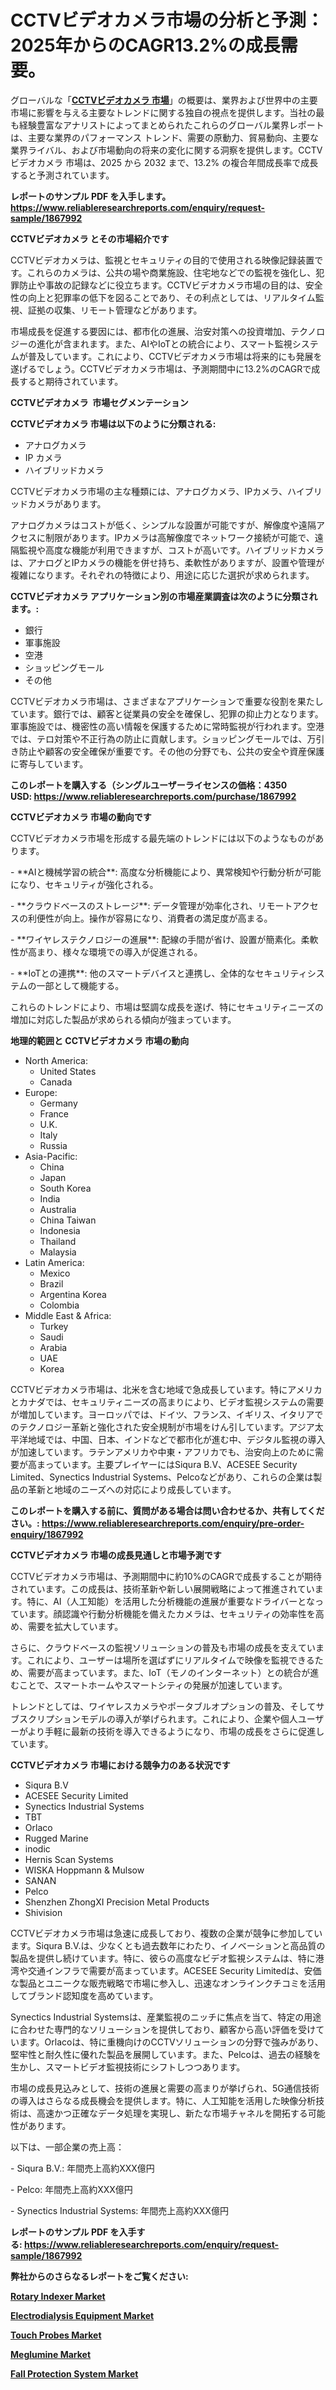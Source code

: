 <p><h1>CCTVビデオカメラ市場の分析と予測：2025年からのCAGR13.2%の成長需要。</h1></p><p>グローバルな「<a href="https://www.reliableresearchreports.com/cctv-video-cameras-r1867992?utm_campaign=110&utm_medium=6&utm_source=Github&utm_content=ia&utm_term=07032025&utm_id=cctv-video-cameras"><strong>CCTVビデオカメラ 市場</strong></a>」の概要は、業界および世界中の主要市場に影響を与える主要なトレンドに関する独自の視点を提供します。当社の最も経験豊富なアナリストによってまとめられたこれらのグローバル業界レポートは、主要な業界のパフォーマンス トレンド、需要の原動力、貿易動向、主要な業界ライバル、および市場動向の将来の変化に関する洞察を提供します。CCTVビデオカメラ 市場は、2025 から 2032 まで、13.2% の複合年間成長率で成長すると予測されています。</p>
<p><strong>レポートのサンプル PDF を入手します。</strong><strong><a href="https://www.reliableresearchreports.com/enquiry/request-sample/1867992?utm_campaign=110&utm_medium=6&utm_source=Github&utm_content=ia&utm_term=07032025&utm_id=cctv-video-cameras">https://www.reliableresearchreports.com/enquiry/request-sample/1867992</a></strong></p>
<p><strong>CCTVビデオカメラ とその市場紹介です</strong></p>
<p><p>CCTVビデオカメラは、監視とセキュリティの目的で使用される映像記録装置です。これらのカメラは、公共の場や商業施設、住宅地などでの監視を強化し、犯罪防止や事故の記録などに役立ちます。CCTVビデオカメラ市場の目的は、安全性の向上と犯罪率の低下を図ることであり、その利点としては、リアルタイム監視、証拠の収集、リモート管理などがあります。</p><p>市場成長を促進する要因には、都市化の進展、治安対策への投資増加、テクノロジーの進化が含まれます。また、AIやIoTとの統合により、スマート監視システムが普及しています。これにより、CCTVビデオカメラ市場は将来的にも発展を遂げるでしょう。CCTVビデオカメラ市場は、予測期間中に13.2%のCAGRで成長すると期待されています。</p><strong><a href="|AUTHORITHY_DOMAIN_URL|?utm_campaign=110&utm_medium=6&utm_source=Github&utm_content=ia&utm_term=07032025&utm_id=cctv-video-cameras"></a></strong></p>
<p><strong>CCTVビデオカメラ&nbsp;</strong><strong>&nbsp;市場セグメンテーション</strong></p>
<p><strong>CCTVビデオカメラ 市場は以下のように分類される:</strong>&nbsp;</p>
<p><ul><li>アナログカメラ</li><li>IP カメラ</li><li>ハイブリッドカメラ</li></ul></p>
<p><p>CCTVビデオカメラ市場の主な種類には、アナログカメラ、IPカメラ、ハイブリッドカメラがあります。</p><p>アナログカメラはコストが低く、シンプルな設置が可能ですが、解像度や遠隔アクセスに制限があります。IPカメラは高解像度でネットワーク接続が可能で、遠隔監視や高度な機能が利用できますが、コストが高いです。ハイブリッドカメラは、アナログとIPカメラの機能を併せ持ち、柔軟性がありますが、設置や管理が複雑になります。それぞれの特徴により、用途に応じた選択が求められます。</p></p>
<p><strong> CCTVビデオカメラ アプリケーション別の市場産業調査は次のように分類されます。:</strong></p>
<p><ul><li>銀行</li><li>軍事施設</li><li>空港</li><li>ショッピングモール</li><li>その他</li></ul></p>
<p><p>CCTVビデオカメラ市場は、さまざまなアプリケーションで重要な役割を果たしています。銀行では、顧客と従業員の安全を確保し、犯罪の抑止力となります。軍事施設では、機密性の高い情報を保護するために常時監視が行われます。空港では、テロ対策や不正行為の防止に貢献します。ショッピングモールでは、万引き防止や顧客の安全確保が重要です。その他の分野でも、公共の安全や資産保護に寄与しています。</p></p>
<p><strong>このレポートを購入する（シングルユーザーライセンスの価格：4350 USD:</strong><strong>&nbsp;<a href="https://www.reliableresearchreports.com/purchase/1867992?utm_campaign=110&utm_medium=6&utm_source=Github&utm_content=ia&utm_term=07032025&utm_id=cctv-video-cameras">https://www.reliableresearchreports.com/purchase/1867992</a></strong></p>
<p><strong>CCTVビデオカメラ 市場の動向です</strong></p>
<p><p>CCTVビデオカメラ市場を形成する最先端のトレンドには以下のようなものがあります。</p><p>- **AIと機械学習の統合**: 高度な分析機能により、異常検知や行動分析が可能になり、セキュリティが強化される。</p><p>  </p><p>- **クラウドベースのストレージ**: データ管理が効率化され、リモートアクセスの利便性が向上。操作が容易になり、消費者の満足度が高まる。</p><p>- **ワイヤレステクノロジーの進展**: 配線の手間が省け、設置が簡素化。柔軟性が高まり、様々な環境での導入が促進される。</p><p>- **IoTとの連携**: 他のスマートデバイスと連携し、全体的なセキュリティシステムの一部として機能する。</p><p>これらのトレンドにより、市場は堅調な成長を遂げ、特にセキュリティニーズの増加に対応した製品が求められる傾向が強まっています。</p></p>
<p><strong>地理的範囲と CCTVビデオカメラ 市場の動向</strong></p>
<p><ul>
    <li>
        North America:
        <ul>
            <li>United States</li>
            <li>Canada</li>
        </ul>
    </li>
    <li>
        Europe:
        <ul>
            <li>Germany</li>
            <li>France</li>
            <li>U.K.</li>
            <li>Italy</li>
            <li>Russia</li>
        </ul>
    </li>
    <li>
        Asia-Pacific:
        <ul>
            <li>China</li>
            <li>Japan</li>
            <li>South Korea</li>
            <li>India</li>
            <li>Australia</li>
            <li>China Taiwan</li>
            <li>Indonesia</li>
            <li>Thailand</li>
            <li>Malaysia</li>
        </ul>
    </li>
    <li>
        Latin America:
        <ul>
            <li>Mexico</li>
            <li>Brazil</li>
            <li>Argentina Korea</li>
            <li>Colombia</li>
        </ul>
    </li>
    <li>
        Middle East & Africa:
        <ul>
            <li>Turkey</li>
            <li>Saudi</li>
            <li>Arabia</li>
            <li>UAE</li>
            <li>Korea</li>
        </ul>
    </li>
    </ul></p>
<p><p>CCTVビデオカメラ市場は、北米を含む地域で急成長しています。特にアメリカとカナダでは、セキュリティニーズの高まりにより、ビデオ監視システムの需要が増加しています。ヨーロッパでは、ドイツ、フランス、イギリス、イタリアでのテクノロジー革新と強化された安全規制が市場をけん引しています。アジア太平洋地域では、中国、日本、インドなどで都市化が進む中、デジタル監視の導入が加速しています。ラテンアメリカや中東・アフリカでも、治安向上のために需要が高まっています。主要プレイヤーにはSiqura B.V、ACESEE Security Limited、Synectics Industrial Systems、Pelcoなどがあり、これらの企業は製品の革新と地域のニーズへの対応により成長しています。</p></p>
<p><strong>このレポートを購入する前に、質問がある場合は問い合わせるか、共有してください。:&nbsp;<a href="https://www.reliableresearchreports.com/enquiry/pre-order-enquiry/1867992?utm_campaign=110&utm_medium=6&utm_source=Github&utm_content=ia&utm_term=07032025&utm_id=cctv-video-cameras">https://www.reliableresearchreports.com/enquiry/pre-order-enquiry/1867992</a></strong></p>
<p><strong>CCTVビデオカメラ 市場の成長見通しと市場予測です</strong></p>
<p><p>CCTVビデオカメラ市場は、予測期間中に約10%のCAGRで成長することが期待されています。この成長は、技術革新や新しい展開戦略によって推進されています。特に、AI（人工知能）を活用した分析機能の進展が重要なドライバーとなっています。顔認識や行動分析機能を備えたカメラは、セキュリティの効率性を高め、需要を拡大しています。</p><p>さらに、クラウドベースの監視ソリューションの普及も市場の成長を支えています。これにより、ユーザーは場所を選ばずにリアルタイムで映像を監視できるため、需要が高まっています。また、IoT（モノのインターネット）との統合が進むことで、スマートホームやスマートシティの発展が加速しています。</p><p>トレンドとしては、ワイヤレスカメラやポータブルオプションの普及、そしてサブスクリプションモデルの導入が挙げられます。これにより、企業や個人ユーザーがより手軽に最新の技術を導入できるようになり、市場の成長をさらに促進しています。</p></p>
<p><strong>CCTVビデオカメラ 市場における競争力のある状況です</strong></p>
<p><ul><li>Siqura B.V</li><li>ACESEE Security Limited</li><li>Synectics Industrial Systems</li><li>TBT</li><li>Orlaco</li><li>Rugged Marine</li><li>inodic</li><li>Hernis Scan Systems</li><li>WISKA Hoppmann & Mulsow</li><li>SANAN</li><li>Pelco</li><li>Shenzhen ZhongXI Precision Metal Products</li><li>Shivision</li></ul></p>
<p><p>CCTVビデオカメラ市場は急速に成長しており、複数の企業が競争に参加しています。Siqura B.V.は、少なくとも過去数年にわたり、イノベーションと高品質の製品を提供し続けています。特に、彼らの高度なビデオ監視システムは、特に港湾や交通インフラで需要が高まっています。ACESEE Security Limitedは、安価な製品とユニークな販売戦略で市場に参入し、迅速なオンラインクチコミを活用してブランド認知度を高めています。</p><p>Synectics Industrial Systemsは、産業監視のニッチに焦点を当て、特定の用途に合わせた専門的なソリューションを提供しており、顧客から高い評価を受けています。Orlacoは、特に重機向けのCCTVソリューションの分野で強みがあり、堅牢性と耐久性に優れた製品を展開しています。また、Pelcoは、過去の経験を生かし、スマートビデオ監視技術にシフトしつつあります。</p><p>市場の成長見込みとして、技術の進展と需要の高まりが挙げられ、5G通信技術の導入はさらなる成長機会を提供します。特に、人工知能を活用した映像分析技術は、高速かつ正確なデータ処理を実現し、新たな市場チャネルを開拓する可能性があります。</p><p>以下は、一部企業の売上高：</p><p>- Siqura B.V.: 年間売上高約XXX億円</p><p>- Pelco: 年間売上高約XXX億円</p><p>- Synectics Industrial Systems: 年間売上高約XXX億円</p></p>
<p><strong>レポートのサンプル PDF を入手する:&nbsp;<a href="https://www.reliableresearchreports.com/enquiry/request-sample/1867992?utm_campaign=110&utm_medium=6&utm_source=Github&utm_content=ia&utm_term=07032025&utm_id=cctv-video-cameras">https://www.reliableresearchreports.com/enquiry/request-sample/1867992</a></strong></p>
<p></p>
<p></p>
<p></p>
<p></p>
<p><strong>弊社からのさらなるレポートをご覧ください:</strong></p>
<p><strong><p><a href="https://github.com/giardafshaxb/Market-Research-Report-List-1/blob/main/rotary-indexer-market.md?utm_campaign=110&utm_medium=6&utm_source=Github&utm_content=ia&utm_term=07032025&utm_id=cctv-video-cameras">Rotary Indexer Market</a></p><p><a href="https://github.com/naulasulakr0/Market-Research-Report-List-1/blob/main/electrodialysis-equipment-market.md?utm_campaign=110&utm_medium=6&utm_source=Github&utm_content=ia&utm_term=07032025&utm_id=cctv-video-cameras">Electrodialysis Equipment Market</a></p><p><a href="https://github.com/iquiseeboli/Market-Research-Report-List-1/blob/main/touch-probes-market.md?utm_campaign=110&utm_medium=6&utm_source=Github&utm_content=ia&utm_term=07032025&utm_id=cctv-video-cameras">Touch Probes Market</a></p><p><a href="https://github.com/ludongfomban/Market-Research-Report-List-1/blob/main/meglumine-market.md?utm_campaign=110&utm_medium=6&utm_source=Github&utm_content=ia&utm_term=07032025&utm_id=cctv-video-cameras">Meglumine Market</a></p><p><a href="https://github.com/haimamuirev8/Market-Research-Report-List-1/blob/main/fall-protection-system-market.md?utm_campaign=110&utm_medium=6&utm_source=Github&utm_content=ia&utm_term=07032025&utm_id=cctv-video-cameras">Fall Protection System Market</a></p></strong></p>